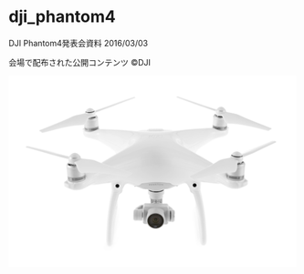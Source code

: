 # dji_phantom4
DJI Phantom4発表会資料 2016/03/03

会場で配布された公開コンテンツ
©DJI

<img src="https://github.com/dronebird/dji_phantom4/blob/master/ProductsImages/Phantom.4.Still.1.jpg?raw=true">
